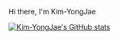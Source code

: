 Hi there, I'm Kim-YongJae

[![Kim-YongJae's GitHub stats](https://github-readme-stats.vercel.app/api?username=Kim-YongJae)](https://github.com/Kim-YongJae/github-readme-stats)
